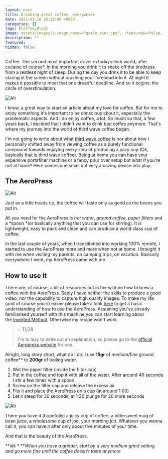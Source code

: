 ```yaml
---
layout: post
title: Drinking great coffee, everywhere
date: 2023-01-18 20:28:00 +0000
categories: []
tags: [Coffee,Blog]
image: assets/images/{:image_name=>"geile_eier.jpg", :featured=>false, :description=>""}
description: ""
featured: 
hidden: false
---
```

Coffee. The second most important driver in todays tech world, after cocaine of course*. In the morning you drink it to shake off the tiredness from a restless night of sleep. During the day you drink it to be able to keep staring at the screen without crashing your forehead into it. At night it makes it possible to meet that one dreadful deadline. And so it begins: the circle of overstimulation.



![Alt](https://c.tenor.com/lDP58NBNdxcAAAAC/circle-of-life-smiling.gif)


I know, a great way to start an article about my love for coffee. But for me to enjoy something it's important to be conscious about it, especially the problematic aspects. And I do enjoy coffee, a lot. So much so that, a few years back, I decided that I didn't want to drink bad coffee anymore. That's where my journey into the world of third wave coffee began.

I'm not going to write about what [third wave coffee](https://en.wikipedia.org/wiki/Third_wave_of_coffee) is nor about how I personally shifted away from viewing coffee as a purely functional compound towards enjoying every step of producing a juicy cup (Ok, basically that is third wave coffee). Being at home you can have your expensive portafilter machine or a fancy pour over setup but what if you're not at home? Here comes one small but very amazing device into play:

## The AeroPress
![Alt](https://c.tenor.com/nCSkKoIb_skAAAAC/jameshoffmann-aeropress.gif)


Just as a little heads up, the coffee will taste only as good as the beans you put in.

All you need for the AeroPress is *hot water*, *ground coffee*, *paper filters* and a *spoon *(or basically anything that you can use for stirring). It is lightweight, easy to pack and clean and can produce a world class cup of coffee.

In the last couple of years, when I transitioned into working 100% remote, I started to use the AeroPress more and more when not at home. I brought it with me when visiting my parents, on camping trips, on vacation. Basically everywhere I went, my AeroPress came with me.

## How to use it
There are, of course, a lot of resources out in the wild on how to brew a coffee with the AeroPress. Sadly I have neither the skills to produce a good video, nor the capability to capture high quality images. To make my life (and of course yours) easier please take a look [here](https://aeropress.com/pages/how-it-works) to get a basic understanding of how to use the AeroPress. Assuming you've already familiarised yourself with this machine you can start learning about the [Inverted Method](https://aeropress.com/blogs/aeropress-recipes/the-aeropress-inverted-method-the-official-aeropress-inverted-guide). Otherwise my recipe won't work.

> 💡 Tl;DR
>
> I'm to lazy to write out an explanation, so please go to the [official Aeropress website](https://aeropress.com/) for one.



Alright, long story short, what do I do: I use **15gr** of medium/fine ground coffee** to **200gr** of boiling water.

1. Wet the paper filter (inside the filter cap)
2. Put in the coffee and top it with all of the water. After around 40 seconds I stir a few times with a spoon
3. Screw on the filter cap and release the excess air
4. Flip it and place the AeroPress on a cup (at around 1:00)
5. Let it steep for 30 seconds, at 1:30 plunge for 30 more seconds


![Alt](https://c.tenor.com/N81t5VG8yCMAAAAC/look-you-see.gif)


There you have it (hopefully) a juicy cup of coffee, a bittersweet mug of bean juice, a wholesome cup of joe, your morning jolt. Whatever you wanna call it, you can have it after only about five minutes of your time.

And that is the beauty of the AeroPress.



**idk
*
***When you have a grinder, start by a very medium grind setting and go more fine until the coffee doesn't taste anymore*



